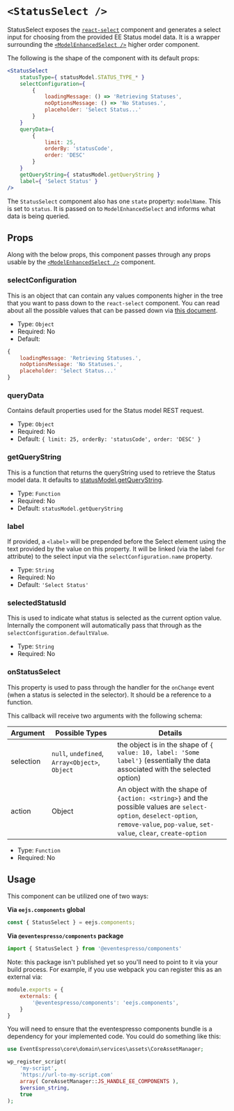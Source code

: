# `<StatusSelect />`

StatusSelect exposes the [`react-select`](https://deploy-preview-2289--react-select.netlify.com/home) component and 
generates a select input for choosing from the provided EE Status model data. It is a wrapper surrounding the 
[`<ModelEnhancedSelect />`](model-select.md) higher order component.

The following is the shape of the component with its default props:

```jsx
<StatusSelect
    statusType={ statusModel.STATUS_TYPE_* }
    selectConfiguration={
        {
            loadingMessage: () => 'Retrieving Statuses',
            noOptionsMessage: () => 'No Statuses.',
            placeholder: 'Select Status...'
        }
    }
    queryData={
        {
            limit: 25,
            orderBy: 'statusCode',
            order: 'DESC'
        }
    }
    getQueryString={ statusModel.getQueryString }
    label={ 'Select Status' }
/>
```

The `StatusSelect` component also has one `state` property: `modelName`.  This is set to `status`.  It is passed on to `ModelEnhancedSelect` and informs what data is being queried.

## Props

Along with the below props, this component passes through any props usable by the [`<ModelEnhancedSelect />`](model-select.md) component.

### selectConfiguration

This is an object that can contain any values components higher in the tree that you want to pass down to the `react-select` component.  You can read about all the possible values that can be passed down via [this document](https://deploy-preview-2289--react-select.netlify.com/props).

- Type: `Object`
- Required: No
- Default:
```js
{
    loadingMessage: 'Retrieving Statuses.',
    noOptionsMessage: 'No Statuses.',
    placeholder: 'Select Status...'
}
```

### queryData

Contains default properties used for the Status model REST request.

- Type: `Object`
- Required: No
- Default: `{ limit: 25, orderBy: 'statusCode', order: 'DESC' }`

### getQueryString

This is a function that returns the queryString used to retrieve the Status model data. It defaults to [statusModel.getQueryString](../../../../../assets/src/data/model/status/index.js).

- Type: `Function`
- Required: No
- Default: `statusModel.getQueryString`

### label

If provided, a `<label>` will be prepended before the Select element using the text provided by the value on this property.  It will be linked (via the label `for` attribute) to the select input via the `selectConfiguration.name` property.

- Type: `String`
- Required: No
- Default: `'Select Status'`

### selectedStatusId

This is used to indicate what status is selected as the current option value.  Internally the component will automatically pass that through as the `selectConfiguration.defaultValue`.

- Type: `String`
- Required: No

### onStatusSelect

This property is used to pass through the handler for the `onChange` event (when a status is selected in the selector).  It should be a reference to a function.

This callback will receive two arguments with the following schema:

| Argument | Possible Types | Details |
| -------- | --------------- | ------- |
| selection | `null`, `undefined`, `Array<Object>`, `Object` | the object is in the shape of `{ value: 10, label: 'Some label'}` (essentially the data associated with the selected option) |
| action | Object | An object with the shape of `{action: <string>}` and the possible values are `select-option`, `deselect-option`, `remove-value`, `pop-value`, `set-value`, `clear`, `create-option` |


- Type: `Function`
- Required: No

## Usage

This component can be utilized one of two ways:

**Via `eejs.components` global**

```js
const { StatusSelect } = eejs.components;
```

**Via `@eventespresso/components` package**

```js
import { StatusSelect } from '@eventespresso/components'
```

Note: this package isn't published yet so you'll need to point to it via your build process. For example, if you use webpack you can register this as an external via:

```js
module.exports = {
    externals: {
        '@eventespresso/components': 'eejs.components',
    }
}
```

You will need to ensure that the eventespresso components bundle is a dependency for your implemented code.  You could do something like this:

```php
use EventEspresso\core\domain\services\assets\CoreAssetManager;

wp_register_script(
    'my-script',
    'https://url-to-my-script.com'
    array( CoreAssetManager::JS_HANDLE_EE_COMPONENTS ),
    $version_string,
    true
);
```
